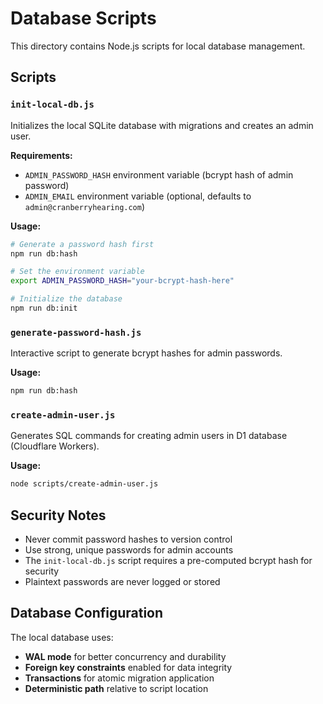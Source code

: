 # Database Scripts

This directory contains Node.js scripts for local database management.

## Scripts

### `init-local-db.js`
Initializes the local SQLite database with migrations and creates an admin user.

**Requirements:**
- `ADMIN_PASSWORD_HASH` environment variable (bcrypt hash of admin password)
- `ADMIN_EMAIL` environment variable (optional, defaults to `admin@cranberryhearing.com`)

**Usage:**
```bash
# Generate a password hash first
npm run db:hash

# Set the environment variable
export ADMIN_PASSWORD_HASH="your-bcrypt-hash-here"

# Initialize the database
npm run db:init
```

### `generate-password-hash.js`
Interactive script to generate bcrypt hashes for admin passwords.

**Usage:**
```bash
npm run db:hash
```

### `create-admin-user.js`
Generates SQL commands for creating admin users in D1 database (Cloudflare Workers).

**Usage:**
```bash
node scripts/create-admin-user.js
```

## Security Notes

- Never commit password hashes to version control
- Use strong, unique passwords for admin accounts
- The `init-local-db.js` script requires a pre-computed bcrypt hash for security
- Plaintext passwords are never logged or stored

## Database Configuration

The local database uses:
- **WAL mode** for better concurrency and durability
- **Foreign key constraints** enabled for data integrity
- **Transactions** for atomic migration application
- **Deterministic path** relative to script location
